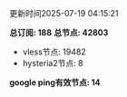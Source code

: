 更新时间2025-07-19 04:15:21

**总订阅: 188**
**总节点: 42803**
- vless节点: 19482
- hysteria2节点: 8

**google ping有效节点: 14**
